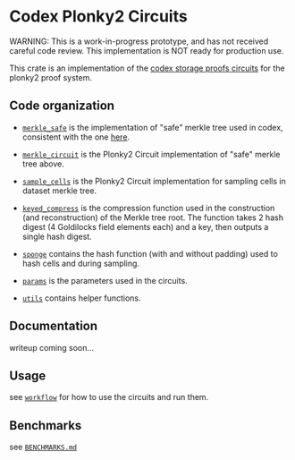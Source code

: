 # Codex Plonky2 Circuits
WARNING: This is a work-in-progress prototype, and has not received careful code review. This implementation is NOT ready for production use.

This crate is an implementation of the [codex storage proofs circuits](https://github.com/codex-storage/codex-storage-proofs-circuits) for the plonky2 proof system.

## Code organization

- [`merkle_safe`](./src/merkle_tree/merkle_safe.rs) is the implementation of "safe" merkle tree used in codex, consistent with the one [here](https://github.com/codex-storage/nim-codex/blob/master/codex/merkletree/merkletree.nim).

- [`merkle_circuit`](./src/circuits/merkle_circuit) is the Plonky2 Circuit implementation of "safe" merkle tree above.

- [`sample_cells`](./src/circuits/sample_cells.rs) is the Plonky2 Circuit implementation for sampling cells in dataset merkle tree.

- [`keyed_compress`](./src/circuits/keyed_compress.rs) is the compression function used in the construction (and reconstruction) of the Merkle tree root. The function takes 2 hash digest (4 Goldilocks field elements each) and a key, then outputs a single hash digest. 

- [`sponge`](./src/circuits/sponge.rs) contains the hash function (with and without padding) used to hash cells and during sampling. 

- [`params`](./src/circuits/params.rs) is the parameters used in the circuits.

- [`utils`](./src/circuits/utils.rs) contains helper functions.

## Documentation
writeup coming soon...

## Usage
see [`workflow`](../workflow) for how to use the circuits and run them. 

## Benchmarks
see [`BENCHMARKS.md`](../proof-input/BENCHMARKS.md)
